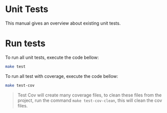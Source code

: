 # Unit Tests

This manual gives an overview about existing unit tests.


# Run tests

To run all unit tests, execute the code bellow:
```sh
make test
```

To run all test with coverage, execute the code bellow:

```sh
make test-cov 
````

> Test Cov will create many coverage files, to clean these files from the project, run the command ```make test-cov-clean```, this will clean the cov files.